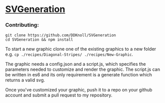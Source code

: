 # [SVGeneration](http://svgeneration.com)



### Contributing:

```
git clone https://github.com/DDKnoll/SVGeneration
cd SVGeneration && npm install
```

To start a new graphic clone one of the existing graphics to a new folder e.g. `cp ./recipes/Diagonal-Stripes/ ./recipes/New-Graphic`.

The graphic needs a config.json and a script.js, which specifies the parameters needed to customize and render the graphic.  The script.js can be written in es6 and its only requirement is a generate function which returns a valid svg.

Once you've customized your graphic, push it to a repo on your github account and submit a pull request to my repository.
